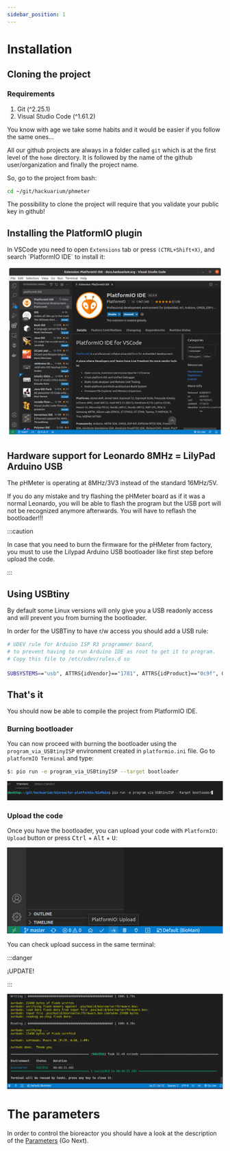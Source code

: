 ```yaml
---
sidebar_position: 1
---
```


# Installation

## Cloning the project

### Requirements

1. Git (^2.25.1)
2. Visual Studio Code (^1.61.2)

You know with age we take some habits and it would be easier if you follow the same ones...

All our github projects are always in a folder called `git`
which is at the first level of the `home` directory. It is followed by the
name of the github user/organization and finally the project name.

So, go to the project from bash:

```bash
cd ~/git/hackuarium/phmeter
```

The possibility to clone the project will require that you validate your public key
in github!

## Installing the PlatformIO plugin

In VSCode you need to open `Extensions` tab or press `(CTRL+Shift+X)`, and search ´PlatformIO IDE´ to install it:

![PlatformIO IDE](platformio.png)

## Hardware support for Leonardo 8MHz = LilyPad Arduino USB

The pHMeter is operating at 8MHz/3V3 instead of the standard 16MHz/5V.

If you do any mistake and try flashing the pHMeter board as if it was a normal Leonardo, you will be able to flash the program but the USB port will not be recognized anymore afterwards. You will have to reflash the bootloader!!!

:::caution

In case that you need to burn the firmware for the pHMeter from factory, you must to use the Lilypad Arduino USB bootloader like first step before upload the code.

:::

## Using USBtiny

By default some Linux versions will only give you a USB readonly access and will prevent you from burning the bootloader.

In order for the USBTiny to have r/w access you should add a USB rule:

```bash
# UDEV rule for Arduino ISP R3 programmer board,
# to prevent having to run Arduino IDE as root to get it to program.
# Copy this file to /etc/udev/rules.d so

SUBSYSTEMS=="usb", ATTRS{idVendor}=="1781", ATTRS{idProduct}=="0c9f", GROUP="plugdev", MODE="0666"
```

## That's it

You should now be able to compile the project from PlatformIO IDE.

### Burning bootloader

You can now proceed with burning the bootloader using the `program_via_USBtinyISP` environment created in `platformio.ini` file. Go to `platformIO Terminal` and type:

```bash
$: pio run -e program_via_USBtinyISP --target bootloader
```

![PlatformIO: New Terminal](terminal.png)

### Upload the code

Once you have the bootloader, you can upload your code with `PlatformIO: Upload` button or press <kbd>Ctrl</kbd> + <kbd>Alt</kbd> + <kbd>U</kbd>:

![Upload option](upload.png)

You can check upload success in the same terminal:

:::danger

¡UPDATE!

:::

![Upload success](upload-success.png)

# The parameters

In order to control the bioreactor you should have a look at the description of the [Parameters](20_parameters.md) (Go Next).
